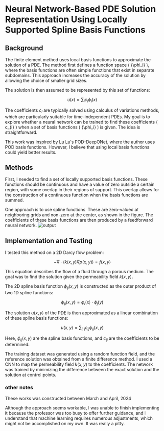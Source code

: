 # Neural Network-Based PDE Solution Representation Using Locally Supported Spline Basis Functions

## Background

The finite element method uses local basis functions to approximate the solution of a PDE. The method first defines a function space \( \{\phi_i\} \), where the basis functions are often simple functions that exist in separate subdomains. This approach increases the accuracy of the solution by allowing the choice of smaller grid sizes.

The solution is then assumed to be represented by this set of functions:

$$ u(x) \approx \sum_{i} c_{i} \phi_{i}(x) $$

The coefficients  $c_i$ are typically solved using calculus of variations methods, which are particularly suitable for time-independent PDEs. My goal is to explore whether a neural network can be trained to find these coefficients \( c_{i} \) when a set of basis functions \( \{\phi_i\} \) is given. The idea is straightforward.

This work was inspired by Lu Lu's POD-DeepONet, where the author uses POD basis functions. However, I believe that using local basis functions could yield better results.

## Methods

First, I needed to find a set of locally supported basis functions. These functions should be continuous and have a value of zero outside a certain region, with some overlap in their regions of support. This overlap allows for the construction of a continuous function when the basis functions are summed. 

One approach is to use spline functions. These are zero-valued at neighboring grids and non-zero at the center, as shown in the figure. The coefficients of these basis functions are then produced by a feedforward neural network.
![output](https://github.com/user-attachments/assets/0672f421-a2b8-40d1-a47d-b1e04feb0c70)

## Implementation and Testing

I tested this method on a 2D Darcy flow problem:

$$
-\nabla \cdot \left( k(x, y) \nabla p(x, y) \right) = f(x, y)
$$

This equation describes the flow of a fluid through a porous medium. The goal was to find the solution given the permeability field $k(x, y)$.

The 2D spline basis function $\phi_{ij}(x, y)$ is constructed as the outer product of two 1D spline functions:

$$ \phi_{ij}(x, y) = \phi_i(x) \cdot \phi_j(y) $$

The solution $u(x, y)$ of the PDE is then approximated as a linear combination of these spline basis functions:

$$ u(x, y) \approx \sum_{i,j} c_{ij} \phi_{ij}(x, y) $$

Here, $\phi_{ij}(x, y)$ are the spline basis functions, and $c_{ij}$ are the coefficients to be determined.

The training dataset was generated using a random function field, and the reference solution was obtained from a finite difference method. I used a CNN to map the permeability field $k(x, y)$ to the coefficients. The network was trained by minimizing the difference between the exact solution and the solution at control points.

### other notes
These works was constructed between March and April, 2024

Although the approach seems workable, I was unable to finish implementing it because the professor was too busy to offer further guidance, and I understand that machine learning requires numerous adjustments, which might not be accomplished on my own. It was really a pitty.


